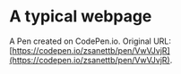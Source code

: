 # A typical webpage

A Pen created on CodePen.io. Original URL: [https://codepen.io/zsanettb/pen/VwVJvjR](https://codepen.io/zsanettb/pen/VwVJvjR).

